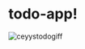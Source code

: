 # todo-app!


![ceyystodogiff](https://user-images.githubusercontent.com/115035809/195254889-4f1fff9f-bba6-489c-8b81-3f9490efe7da.gif)
